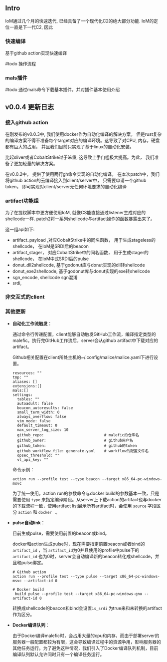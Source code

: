 ## Intro

IoM通过几个月的快速迭代, 已经具备了一个现代化C2的绝大部分功能. IoM的定位一直是下一代C2, 因此


### 快速编译

基于github action实现快速编译

#todo 操作流程


### mals插件

#todo 通过mals命令下载基本插件，并对插件基本使用介绍





## v0.0.4  更新日志


### 接入github action

在刚发布的v0.0.3中, 我们使用docker作为自动化编译的解决方案。 但是rust复杂的编译方案不得不准备每个target对应的编译环境。这导致了对CPU, 内存，硬盘都有巨大的占用， 并且我们目前只实现了基于linux的自动化安装。 

比起sliver或者CobaltStrike过于笨重, 这导致上手门槛极大提高。为此， 我们准备了更加轻量的解决方案。 

在v0.0.2中， 提供了使用两行gh命令实现的自动化编译， 在本次patch中，我们将github action的云编译接入到client/server中， 只需要申请一个github token， 即可实现对client/server无任何环境要求的自动化编译


### artifact功能组

为了在提权脚本中更方便使用IoM, 就像CS能直接通过listener生成对应的shellcode一样. patch2将一系列shellcode与artifact操作的函数暴露出来了。

这一组api如下:
* artifact_payload ,对应CobaltStrike中的同名函数， 用于生成stageless的shellcode， 在IoM是SRDI后的beacon
* artifact_stager， 对应CobaltStrike中的同名函数， 用于生成stager的shellcode， 在IoM中式SRDI后的pulse
* donut_dll2shellcode, 基于godonut库与donut实现的dll转shellcode 
* donut_exe2shellcode, 基于godonut库与donut实现的exe转shellcode
* sgn_encode, shellcode sgn混淆
* srdi, 

### 非交互式的client



### 其他更新

* **自动化工作流触发**：

  通过命令行传递配置，client能够自动触发GitHub工作流，编译指定类型的malefic。执行完GitHub工作流后，server会从github artifact中下载对应的artifact。

  Github相关配置在client所处主机的~/.config/malice/malice.yaml下进行设置。

  ```
  resources: ""
  tmp: ""
  aliases: []
  extensions:[]
  mals:[]
  settings:
    tables: ""
    autoadult: false
    beacon_autoresults: false
    small_term_width: 0
    always_overflow: false
    vim_mode: false
    default_timeout: 0
    max_server_log_size: 10
    github_repo:                           # malefic的仓库名
    github_owner:                          # github用户名 
    github_token:                          # github的token 
    github_workflow_file: generate.yaml    # workflow的配置文件名
    opsec_threshold: ""
    vt_api_key: ""
  
  ```

  命令示例：

  ```
  action run --profile test --type beacon --target x86_64-pc-windows-msvc
  ```

  为了统一使用，action run的参数命令与docker build的参数基本一致，只是需要使用 `type` 来指定编译阶段。从server上下载action的artifact也与docker的下载流程一致，使用artifact list展示所有artifact时，会使用 `source` 字段区分 `action` 和 `docker ` 。

- **pulse自动link**：

  目前生成pulse，需要使用前置的beacon或bind。

  docker和action生成pulse时，现在需要指定前置beacon或者bind的 `artifact_id` ，当 `artifact_id`为0并且使用的profile中pulse下的 `artifact_id` 也为0时，server会自动编译新的beacon转化成shellcode，并且和pulse绑定。

  ```
  # Github action
  action run --profile test --type pulse --target x86_64-pc-windows-msvc --artifact-id 0
  
  # Docker build 
   build pulse --profile test --target x86_64-pc-windows-gnu --artifact-id 0
  ```

  转换成shellcode的beacon和bind会设置`is_srdi` 为true来和未转换的artifact作为区分。

- **Docker编译队列**：

  由于Docker编译malefic时，会占用大量的cpu和内存，而由于部署server的服务器一般配置都较为有限，这会导致编译过程中的资源争用，影响服务器的其他任务运行。为了避免这种情况，我们引入了Docker编译队列机制，目前编译队列默认允许同时只有一个编译任务运行。
